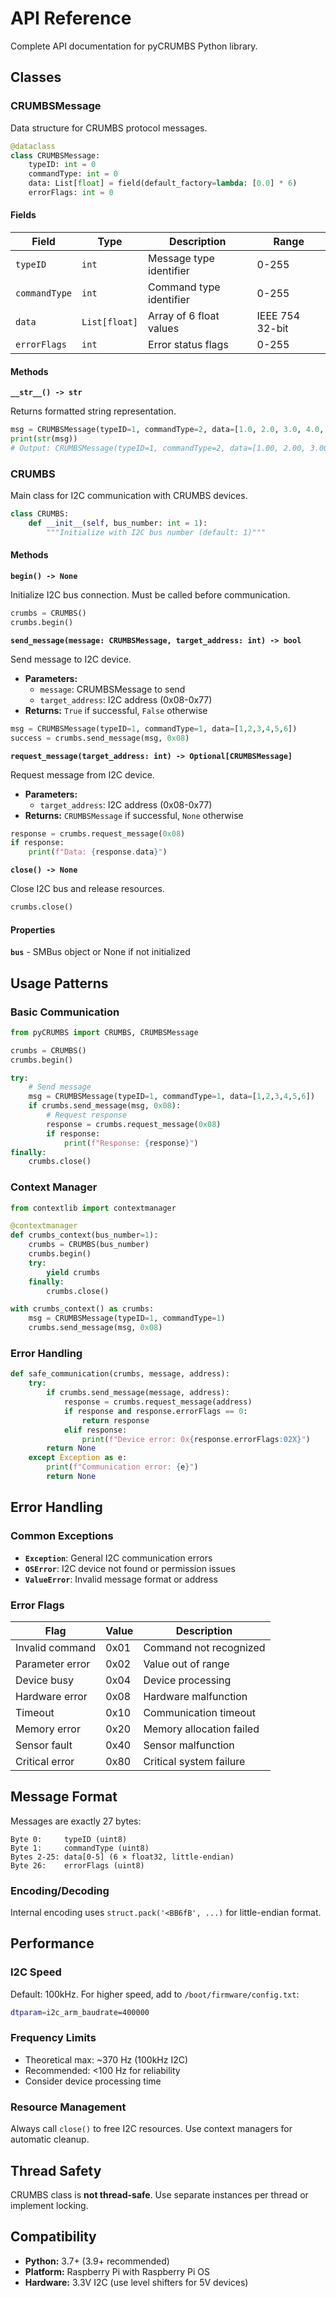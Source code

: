 # API Reference

Complete API documentation for pyCRUMBS Python library.

## Classes

### CRUMBSMessage

Data structure for CRUMBS protocol messages.

```python
@dataclass
class CRUMBSMessage:
    typeID: int = 0
    commandType: int = 0
    data: List[float] = field(default_factory=lambda: [0.0] * 6)
    errorFlags: int = 0
```

#### Fields

| Field         | Type          | Description             | Range           |
| ------------- | ------------- | ----------------------- | --------------- |
| `typeID`      | `int`         | Message type identifier | 0-255           |
| `commandType` | `int`         | Command type identifier | 0-255           |
| `data`        | `List[float]` | Array of 6 float values | IEEE 754 32-bit |
| `errorFlags`  | `int`         | Error status flags      | 0-255           |

#### Methods

**`__str__() -> str`**

Returns formatted string representation.

```python
msg = CRUMBSMessage(typeID=1, commandType=2, data=[1.0, 2.0, 3.0, 4.0, 5.0, 6.0])
print(str(msg))
# Output: CRUMBSMessage(typeID=1, commandType=2, data=[1.00, 2.00, 3.00, 4.00, 5.00, 6.00], errorFlags=0)
```

### CRUMBS

Main class for I2C communication with CRUMBS devices.

```python
class CRUMBS:
    def __init__(self, bus_number: int = 1):
        """Initialize with I2C bus number (default: 1)"""
```

#### Methods

**`begin() -> None`**

Initialize I2C bus connection. Must be called before communication.

```python
crumbs = CRUMBS()
crumbs.begin()
```

**`send_message(message: CRUMBSMessage, target_address: int) -> bool`**

Send message to I2C device.

- **Parameters:**
  - `message`: CRUMBSMessage to send
  - `target_address`: I2C address (0x08-0x77)
- **Returns:** `True` if successful, `False` otherwise

```python
msg = CRUMBSMessage(typeID=1, commandType=1, data=[1,2,3,4,5,6])
success = crumbs.send_message(msg, 0x08)
```

**`request_message(target_address: int) -> Optional[CRUMBSMessage]`**

Request message from I2C device.

- **Parameters:**
  - `target_address`: I2C address (0x08-0x77)
- **Returns:** `CRUMBSMessage` if successful, `None` otherwise

```python
response = crumbs.request_message(0x08)
if response:
    print(f"Data: {response.data}")
```

**`close() -> None`**

Close I2C bus and release resources.

```python
crumbs.close()
```

#### Properties

**`bus`** - SMBus object or None if not initialized

## Usage Patterns

### Basic Communication

```python
from pyCRUMBS import CRUMBS, CRUMBSMessage

crumbs = CRUMBS()
crumbs.begin()

try:
    # Send message
    msg = CRUMBSMessage(typeID=1, commandType=1, data=[1,2,3,4,5,6])
    if crumbs.send_message(msg, 0x08):
        # Request response
        response = crumbs.request_message(0x08)
        if response:
            print(f"Response: {response}")
finally:
    crumbs.close()
```

### Context Manager

```python
from contextlib import contextmanager

@contextmanager
def crumbs_context(bus_number=1):
    crumbs = CRUMBS(bus_number)
    crumbs.begin()
    try:
        yield crumbs
    finally:
        crumbs.close()

with crumbs_context() as crumbs:
    msg = CRUMBSMessage(typeID=1, commandType=1)
    crumbs.send_message(msg, 0x08)
```

### Error Handling

```python
def safe_communication(crumbs, message, address):
    try:
        if crumbs.send_message(message, address):
            response = crumbs.request_message(address)
            if response and response.errorFlags == 0:
                return response
            elif response:
                print(f"Device error: 0x{response.errorFlags:02X}")
        return None
    except Exception as e:
        print(f"Communication error: {e}")
        return None
```

## Error Handling

### Common Exceptions

- **`Exception`**: General I2C communication errors
- **`OSError`**: I2C device not found or permission issues
- **`ValueError`**: Invalid message format or address

### Error Flags

| Flag            | Value | Description              |
| --------------- | ----- | ------------------------ |
| Invalid command | 0x01  | Command not recognized   |
| Parameter error | 0x02  | Value out of range       |
| Device busy     | 0x04  | Device processing        |
| Hardware error  | 0x08  | Hardware malfunction     |
| Timeout         | 0x10  | Communication timeout    |
| Memory error    | 0x20  | Memory allocation failed |
| Sensor fault    | 0x40  | Sensor malfunction       |
| Critical error  | 0x80  | Critical system failure  |

## Message Format

Messages are exactly 27 bytes:

```text
Byte 0:     typeID (uint8)
Byte 1:     commandType (uint8)
Bytes 2-25: data[0-5] (6 × float32, little-endian)
Byte 26:    errorFlags (uint8)
```

### Encoding/Decoding

Internal encoding uses `struct.pack('<BB6fB', ...)` for little-endian format.

## Performance

### I2C Speed

Default: 100kHz. For higher speed, add to `/boot/firmware/config.txt`:

```bash
dtparam=i2c_arm_baudrate=400000
```

### Frequency Limits

- Theoretical max: ~370 Hz (100kHz I2C)
- Recommended: <100 Hz for reliability
- Consider device processing time

### Resource Management

Always call `close()` to free I2C resources. Use context managers for automatic cleanup.

## Thread Safety

CRUMBS class is **not thread-safe**. Use separate instances per thread or implement locking.

## Compatibility

- **Python:** 3.7+ (3.9+ recommended)
- **Platform:** Raspberry Pi with Raspberry Pi OS
- **Hardware:** 3.3V I2C (use level shifters for 5V devices)
